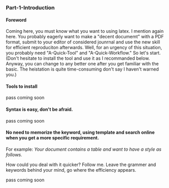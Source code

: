 ### Part-1-Introduction
#### Foreword
Coming here, you must know what you want to using latex. I mention again here. You probably eagerly want to make a "decent documemt" with a PDF format, submit to your editor of considered jounrnal and use the new skill for efficient reproduciton afterwards. Well, for an urgency of this situation, you probably need "A-Quick-Tool" and "A-Quick-Workflow." So let's start. (Don't hesitate to install the tool and use it as I recommanded below. Anyway, you can change to any better one after you get familiar with the basic. The heistation is quite time-consuming don't say I haven't warned you.)

#### Tools to install
pass
coming soon
#### Syntax is easy, don't be afraid.
pass
coming soon
#### No need to memorize the keyword, using template and search online when you get a more specific requirement.
For example: _Your document contains a table and want to have a style as follows._

How could you deal with it quicker? Follow me. Leave the grammer and keywords behind your mind, go where the efficiency appears.

pass
coming soon
